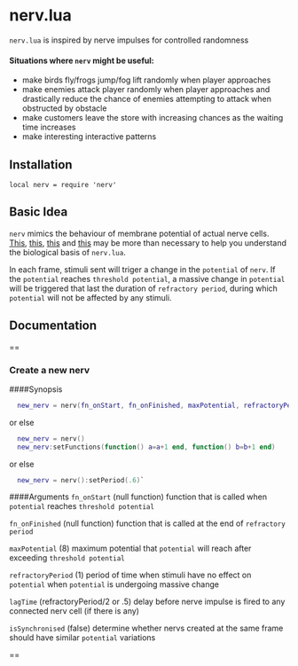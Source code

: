 # nerv.lua
`nerv.lua` is inspired by nerve impulses for controlled randomness

#### Situations where `nerv` might be useful:
* make birds fly/frogs jump/fog lift randomly when player approaches
* make enemies attack player randomly when player approaches and drastically reduce the chance of enemies attempting to attack when obstructed by obstacle
* make customers leave the store with increasing chances as the waiting time increases
* make interesting interactive patterns

## Installation
`local nerv = require 'nerv'`

## Basic Idea
`nerv` mimics the behaviour of membrane potential of actual nerve cells. [This](http://www.dummies.com/how-to/content/understanding-the-transmission-of-nerve-impulses.html), [this](http://www.sumanasinc.com/webcontent/animations/content/action_potential.html), [this](http://highered.mcgraw-hill.com/sites/0072495855/student_view0/chapter14/animation__the_nerve_impulse.html) and [this](http://www.youtube.com/watch?v=hFzqlO7FbzM)
may be more than necessary to help you understand the biological basis of `nerv.lua`.

In each frame, stimuli sent will triger a change in the `potential` of `nerv`. If the `potential` reaches `threshold potential`, a massive change in `potential` will be triggered that last the duration of `refractory period`, during which `potential` will not be affected by any stimuli.

## Documentation

==
### Create a new nerv
####Synopsis
```lua
  new_nerv = nerv(fn_onStart, fn_onFinished, maxPotential, refractoryPeriod, lagTime, isSynchronised)
```
or else
```lua
  new_nerv = nerv()
  new_nerv:setFunctions(function() a=a+1 end, function() b=b+1 end)
```
or else
```lua
  new_nerv = nerv():setPeriod(.6)`
```

####Arguments
`fn_onStart` (null function)  function that is called when `potential` reaches `threshold potential`

`fn_onFinished` (null function) function that is called at the end of `refractory period`

`maxPotential` (8) maximum potential that `potential` will reach after exceeding `threshold potential`

`refractoryPeriod` (1) period of time when stimuli have no effect on `potential` when `potential` is undergoing massive change

`lagTime` (refractoryPeriod/2 or .5) delay before nerve impulse is fired to any connected nerv cell (if there is any)

`isSynchronised` (false) determine whether nervs created at the same frame should have similar `potential` variations

==
